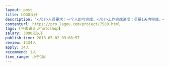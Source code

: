 ```yaml
---                
layout: post       
title: LOGO设计           
description: '</br>人员要求：一个人即可完成。</br>工作完成进度：尽量1天内完成。</br>设计要求：公司名称的字体设计</br>用于场景：APP、微信公众号、网站</br>APP参考字体设计示例：虎嗅、支付宝、知乎、得到、原麦山丘</br>'     
contenturl: https://pro.lagou.com/project/7580.html      
tags: [平面设计,Photoshop]            
salary: 3000元以下          
publish_time: 2018-05-02 09:08:57         
review: 1434人                   
apply: 34人                   
recommend: 1人                   
time_range: 小于1周              
---                 
```

